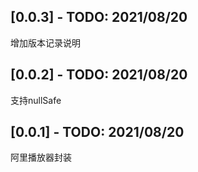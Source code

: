 ## [0.0.3] - TODO: 2021/08/20
增加版本记录说明

## [0.0.2] - TODO: 2021/08/20
支持nullSafe

## [0.0.1] - TODO: 2021/08/20
阿里播放器封装



